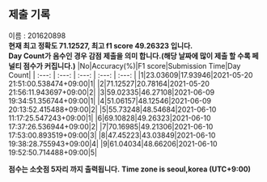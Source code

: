 


  
## 제출 기록  
이름 : 201620898  
**현재 최고 정확도 71.12527, 최고 f1 score 49.26323 입니다.**  
**Day Count가 음수인 경우 감점 제출을 의미 합니다.(해당 날짜에 많이 제출 할 수록 페널티 점수가 커집니다.)**
|No|Accuracy(%)|F1 score|Submission Time|Day Count|
| :---: | :---: | :---: | :---: | :---: |
|1|23.03609|17.93946|2021-05-20 21:51:00.538474+09:00|1|
|2|71.12527|20.78164|2021-05-20 21:56:11.943697+09:00|2|
|3|59.02335|46.27108|2021-06-09 19:34:51.356744+09:00|1|
|4|51.06157|48.12546|2021-06-09 20:13:52.415488+09:00|2|
|5|55.73248|48.54684|2021-06-10 11:17:25.547243+09:00|1|
|6|69.10828|49.26323|2021-06-10 17:37:26.536944+09:00|2|
|7|70.16985|49.21306|2021-06-10 17:53:00.893519+09:00|3|
|8|47.45223|43.03849|2021-06-10 19:38:28.755943+09:00|4|
|9|61.04034|48.66206|2021-06-10 19:52:50.714488+09:00|5|


**점수는 소숫점 5자리 까지 출력됩니다.**
**Time zone is seoul,korea (UTC+9:00)**
